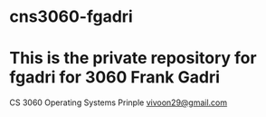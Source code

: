cns3060-fgadri
==============

This is the private repository for fgadri for 3060
Frank Gadri
==========
CS 3060 Operating Systems Prinple
vivoon29@gmail.com